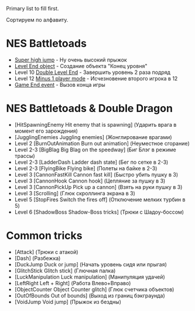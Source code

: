 Primary list to fill first.

Сортируем по алфавиту.

# NES Battletoads

 * [Super high jump](SuperGlitchJump) - Ну очень высокий прыжок
 * [Level End object](LevelEnd) - Создание объекта "Конец уровня"
 * Level 10 [Double Level End](TwiceLevelEnd) - Завершить уровень 2 раза подряд
 * Level 12 [Minus 1 player mode](MinusPlayer) - Исчезновение второго игрока в 12
 * [Game End event](GameEnd) - Вызов конца игры

# NES Battletoads & Double Dragon

 * [HitSpawningEnemy Hit enemy that is spawning] (Ударить врага в момент его зарождения)
 * [JugglingEnemies Juggling enemies] (Жонглирование врагами)
 * Level 2 [BurnOutAnimation Burn out animation] (Неуместное сгорание)
 * Level 2-3 [BigBlag Big Blag on the speedway] (Биг Блэг в режиме трассы)
 * Level 2-3 [LadderDash Ladder dash state] (Бег по сетке в 2-3)
 * Level 2-3 [FlyingBike Flying bike] (Полеты на байке в 2-3)
 * Level 3 [CannonFastKill Cannon fast kill] (Быстро убить пушку в 3)
 * Level 3 [CannonHook Cannon hook] (Цепляние за пушку в 3)
 * Level 3 [CannonPickUp Pick up a cannon] (Взять на руки пушку в 3)
 * Level 3 [Scrolling] (Глюк скроллинга экрана в 3)
 * Level 5 [StopFires Switch the fires off] (Отключение мелких турбин в 5)
 * Level 6 [ShadowBoss Shadow-Boss tricks] (Трюки с Шадоу-боссом)

# Common tricks

 * [Attack] (Трюки с атакой)
 * [Dash] (Разбежка)
 * [DuckJump Duck or jump] (Начать уровень сидя или прыгая)
 * [GlitchStick Glitch stick] (Глючная палка)
 * [LuckManipulation Luck manipulation] (Манипуляция удачей)
 * [LeftRight Left + Right] (Работа Влево+Вправо)
 * [ObjectCounter Object Counter glitch] (Глюк счетчика объектов)
 * [OutOfBounds Out of bounds] (Выход из границ бэкграунда)
 * [VoidJump Void jump] (Прыжок из бездны)
